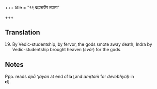 +++
title = "१९ ब्रह्मचर्येण तपसा"

+++
## Translation
19. By Vedic-studentship, by fervor, the gods smote away death; Indra by  
Vedic-studentship brought heaven (*svàr*) for the gods.

## Notes
Ppp. reads *apā ’jayan* at end of **b** ⌊and *amṛtaṁ* for *devebhyaḥ* in  
**d**⌋.
